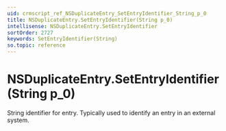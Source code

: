 ```yaml
---
uid: crmscript_ref_NSDuplicateEntry_SetEntryIdentifier_String_p_0
title: NSDuplicateEntry.SetEntryIdentifier(String p_0)
intellisense: NSDuplicateEntry.SetEntryIdentifier
sortOrder: 2727
keywords: SetEntryIdentifier(String)
so.topic: reference
---
```


# NSDuplicateEntry.SetEntryIdentifier(String p_0)

String identifier for entry. Typically used to identify an entry in an external system.


